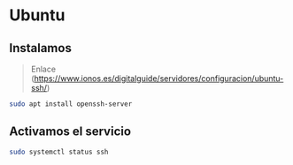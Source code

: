 # Ubuntu

## Instalamos

> Enlace (https://www.ionos.es/digitalguide/servidores/configuracion/ubuntu-ssh/)

```bash
sudo apt install openssh-server
```

## Activamos el servicio

```bash
sudo systemctl status ssh
```
